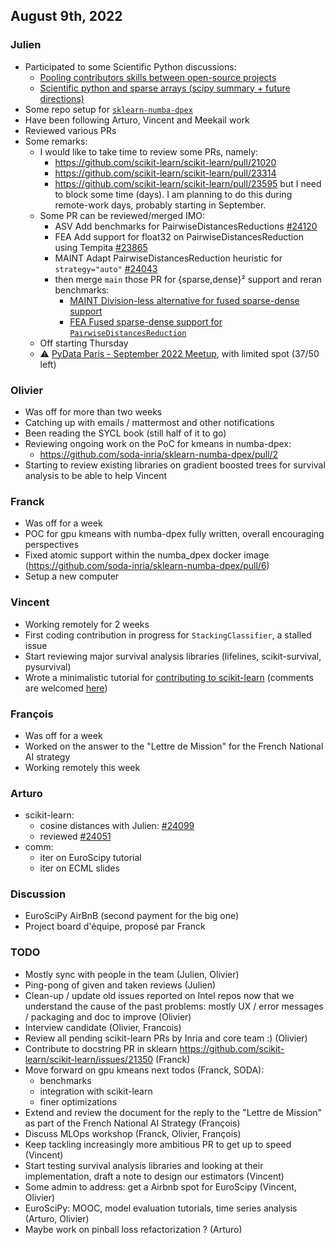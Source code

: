 
## August 9th, 2022

### Julien

- Participated to some Scientific Python discussions:
    - [Pooling contributors skills between open-source projects](https://discuss.scientific-python.org/t/pooling-contributors-skills-between-open-source-projects/381)
    - [Scientific python and sparse arrays (scipy summary + future directions)](https://discuss.scientific-python.org/t/scientific-python-and-sparse-arrays-scipy-summary-future-directions/368/)
- Some repo setup for [`sklearn-numba-dpex`](https://github.com/soda-inria/sklearn-numba-dpex)
- Have been following Arturo, Vincent and Meekail work
- Reviewed various PRs
- Some remarks:
  - I would like to take time to review some PRs, namely:
      - https://github.com/scikit-learn/scikit-learn/pull/21020
      - https://github.com/scikit-learn/scikit-learn/pull/23314
      - https://github.com/scikit-learn/scikit-learn/pull/23595
    but I need to block some time (days).
    I am planning to do this during remote-work days, probably starting in September. 
  - Some PR can be reviewed/merged IMO:
      - ASV Add benchmarks for PairwiseDistancesReductions [#24120](https://github.com/scikit-learn/scikit-learn/pull/24120)
      - FEA Add support for float32 on PairwiseDistancesReduction using Tempita [#23865](https://github.com/scikit-learn/scikit-learn/pull/23865)
      - MAINT Adapt PairwiseDistancesReduction heuristic for `strategy="auto"` [#24043](https://github.com/scikit-learn/scikit-learn/pull/24043)
      - then merge `main` those PR for {sparse,dense}² support and reran benchmarks:
          - [MAINT Division-less alternative for fused sparse-dense support](https://github.com/jjerphan/scikit-learn/pull/15)
          - [FEA Fused sparse-dense support for `PairwiseDistancesReduction`](https://github.com/scikit-learn/scikit-learn/pull/23585)
  - Off starting Thursday
  - :warning: [PyData Paris - September 2022 Meetup](https://www.meetup.com/pydata-paris/events/287683024/), with limited spot (37/50 left)


### Olivier

- Was off for more than two weeks
- Catching up with emails / mattermost and other notifications
- Been reading the SYCL book (still half of it to go)
- Reviewing ongoing work on the PoC for kmeans in numba-dpex:
    - https://github.com/soda-inria/sklearn-numba-dpex/pull/2
- Starting to review existing libraries on gradient boosted trees for survival analysis to be able to help Vincent

### Franck

- Was off for a week
- POC for gpu kmeans with numba-dpex fully written, overall encouraging perspectives
- Fixed atomic support within the numba_dpex docker image (https://github.com/soda-inria/sklearn-numba-dpex/pull/6)
- Setup a new computer

### Vincent

- Working remotely for 2 weeks
- First coding contribution in progress for `StackingClassifier`, a stalled issue
- Start reviewing major survival analysis libraries (lifelines, scikit-survival, pysurvival)
- Wrote a minimalistic tutorial for [contributing to scikit-learn](https://vincent-maladiere.github.io/contributing-to-scikit-learn.html) (comments are welcomed [here](https://vincentmaladiere.notion.site/Contributing-to-Scikit-Learn-215f2e8ec2264ac5ae4ab632fd359b00))


### François

- Was off for a week
- Worked on the answer to the "Lettre de Mission" for the French National AI strategy
- Working remotely this week


### Arturo

- scikit-learn:
    - cosine distances with Julien: [#24099](https://github.com/scikit-learn/scikit-learn/pull/24099)
    - reviewed [#24051](https://github.com/scikit-learn/scikit-learn/pull/24051)
- comm:
    - iter on EuroScipy tutorial
    - iter on ECML slides

### Discussion

- EuroSciPy AirBnB (second payment for the big one)
- Project board d'équipe, proposé par Franck

### TODO

- Mostly sync with people in the team (Julien, Olivier)
- Ping-pong of given and taken reviews (Julien)
- Clean-up / update old issues reported on Intel repos now that we understand the cause of the past problems: mostly UX / error messages / packaging and doc to improve (Olivier)
- Interview candidate (Olivier, Francois)
- Review all pending scikit-learn PRs by Inria and core team :) (Olivier)
- Contribute to docstring PR in sklearn https://github.com/scikit-learn/scikit-learn/issues/21350 (Franck)
- Move forward on gpu kmeans next todos (Franck, SODA):
  + benchmarks
  + integration with scikit-learn
  + finer optimizations
- Extend and review the document for the reply to the "Lettre de Mission" as part of the French National AI Strategy (François)
- Discuss MLOps workshop (Franck, Olivier, François)
- Keep tackling increasingly more ambitious PR to get up to speed (Vincent)
- Start testing survival analysis libraries and looking at their implementation, draft a note to design our estimators (Vincent)
- Some admin to address: get a Airbnb spot for EuroScipy (Vincent, Olivier)
- EuroSciPy: MOOC, model evaluation tutorials, time series analysis (Arturo, Olivier)
- Maybe work on pinball loss refactorization ? (Arturo)
